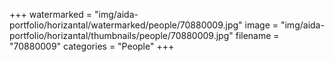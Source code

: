 +++
watermarked = "img/aida-portfolio/horizantal/watermarked/people/70880009.jpg"
image = "img/aida-portfolio/horizantal/thumbnails/people/70880009.jpg"
filename = "70880009"
categories = "People"
+++
